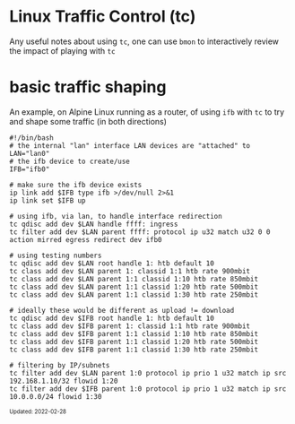 Linux Traffic Control (tc)
===

Any useful notes about using `tc`, one can use `bmon` to interactively review the impact of playing with `tc`

# basic traffic shaping

An example, on Alpine Linux running as a router, of using `ifb` with `tc` to try and shape some traffic (in both directions)

```
#!/bin/bash
# the internal "lan" interface LAN devices are "attached" to
LAN="lan0"
# the ifb device to create/use
IFB="ifb0"

# make sure the ifb device exists
ip link add $IFB type ifb >/dev/null 2>&1
ip link set $IFB up

# using ifb, via lan, to handle interface redirection
tc qdisc add dev $LAN handle ffff: ingress
tc filter add dev $LAN parent ffff: protocol ip u32 match u32 0 0 action mirred egress redirect dev ifb0

# using testing numbers
tc qdisc add dev $LAN root handle 1: htb default 10
tc class add dev $LAN parent 1: classid 1:1 htb rate 900mbit
tc class add dev $LAN parent 1:1 classid 1:10 htb rate 850mbit
tc class add dev $LAN parent 1:1 classid 1:20 htb rate 500mbit
tc class add dev $LAN parent 1:1 classid 1:30 htb rate 250mbit

# ideally these would be different as upload != download
tc qdisc add dev $IFB root handle 1: htb default 10
tc class add dev $IFB parent 1: classid 1:1 htb rate 900mbit
tc class add dev $IFB parent 1:1 classid 1:10 htb rate 850mbit
tc class add dev $IFB parent 1:1 classid 1:20 htb rate 500mbit
tc class add dev $IFB parent 1:1 classid 1:30 htb rate 250mbit

# filtering by IP/subnets
tc filter add dev $LAN parent 1:0 protocol ip prio 1 u32 match ip src 192.168.1.10/32 flowid 1:20
tc filter add dev $IFB parent 1:0 protocol ip prio 1 u32 match ip src 10.0.0.0/24 flowid 1:30
```

<sub><sup>Updated: 2022-02-28</sup></sub>
